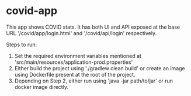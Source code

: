 # covid-app
This app shows COVID stats. It has both UI and API exposed at the base URL '/covid/app/login.html' and '/covid/api/login' respectively.

Steps to run:
1. Set the required environment variables mentioned at 'src/main/resources/application-prod.properties'
2. Either build the project using './gradlew clean build' or create an image using Dockerfile present at the root of the project.
3. Depending on Step 2, either run using 'java -jar path/to/jar' or run docker image directly.
